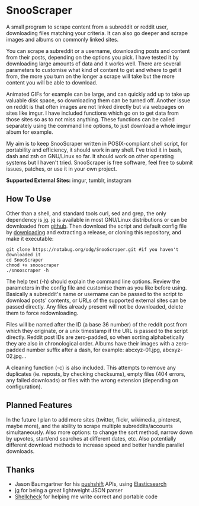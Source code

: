 # SnooScraper

A small program to scrape content from a subreddit or reddit user, downloading files matching your criteria. It can also go deeper and scrape images and albums on commonly linked sites.

You can scrape a subreddit or a username, downloading posts and content from their posts, depending on the options you pick. I have tested it by downloading large amounts of data and it works well. There are several parameters to customise what kind of content to get and where to get it from, the more you turn on the longer a scrape will take but the more content you will be able to download. 
 
Animated GIFs for example can be large, and can quickly add up to take up valuable disk space, so downloading them can be turned off. Another issue on reddit is that often images are not linked directly but via webpages on sites like imgur. I have included functions which go on to get data from those sites so as to not miss anything. These functions can be called separately using the command line options, to just download a whole imgur album for 
example.

My aim is to keep SnooScraper written in POSIX-compliant shell script, for portability and efficiency, it should work in any shell. I've tried it in bash, dash and zsh on GNU/Linux so far. It should work on other operating systems but I haven't tried. SnooScraper is free software, feel free to submit issues, patches, or use it in your own project.

**Supported External Sites:** imgur, tumblr, instagram

## How To Use

Other than a shell, and standard tools curl, sed and grep, the only dependency is [jq](https://stedolan.github.io/jq/). jq is available in most GNU/Linux distributions or can be downloaded from [github](https://github.com/stedolan/jq/releases). Then download the script and default config file by [downloading](https://notabug.org/odg/SnooScraper/releases) and extracting a release, or cloning this repository, and make it executable:

```
git clone https://notabug.org/odg/SnooScraper.git #if you haven't downloaded it
cd SnooScraper
chmod +x snooscraper
./snooscraper -h
```

The help text (-h) should explain the command line options. Review the parameters in the config file and customise them as you like before using. Basically a subreddit's name or username can be passed to the script to download posts' contents, or URLs of the supported external sites can be passed directly. Any files already present will not be downloaded, delete them to force redownloading.

Files will be named after the ID (a base 36 number) of the reddit post from which they originate, or a unix timestamp if the URL is passed to the script directly. Reddit post IDs are zero-padded, so when sorting alphabetically they are also in chronological order. Albums have their images with a zero-padded number suffix after a dash, for example: abcxyz-01.jpg, abcxyz-02.jpg...

A cleaning function (-c) is also included. This attempts to remove any duplicates (ie. reposts, by checking checksums), empty files (404 errors, any failed downloads) or files with the wrong extension (depending on configuration).

## Planned Features

In the future I plan to add more sites (twitter, flickr, wikimedia, pinterest, maybe more), and the ability to scrape multiple subreddits/accounts simultaneously. Also more options: to change the sort method, narrow down by upvotes, start/end searches at different dates, etc. Also potentially different download methods to increase speed and better handle parallel downloads.

## Thanks

 * Jason Baumgartner for his [pushshift](https://pushshift.io) APIs, using [Elasticsearch](https://www.elastic.co/products/elasticsearch)
 * [jq](https://stedolan.github.io/jq/) for being a great lightweight JSON parser
 * [Shellcheck](https://www.shellcheck.net/) for helping me write correct and portable code